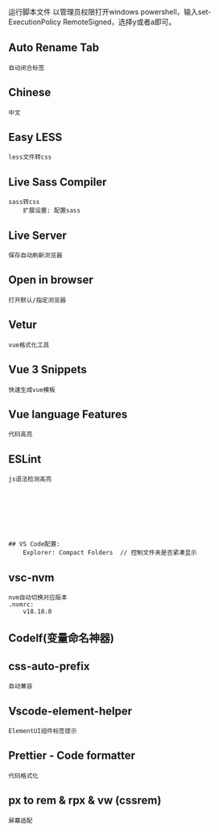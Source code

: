 运行脚本文件
        以管理员权限打开windows powershell，输入set-ExecutionPolicy RemoteSigned，选择y或者a即可。

## Auto Rename Tab
    自动闭合标签

## Chinese
    中文

## Easy LESS
    less文件转css

## Live Sass Compiler
    sass转css
        扩展设置: 配置sass

## Live Server
    保存自动刷新浏览器

## Open in browser
    打开默认/指定浏览器

## Vetur
    vue格式化工具

## Vue 3 Snippets
    快速生成vue模板

## Vue language Features
    代码高亮

## ESLint
    js语法检测高亮








    ## VS Code配置:
        Explorer: Compact Folders  // 控制文件夹是否紧凑显示



## vsc-nvm
    nvm自动切换对应版本
    .nvmrc:
        v18.18.0

## Codelf(变量命名神器)

## css-auto-prefix
    自动兼容

## Vscode-element-helper
    ElementUI组件标签提示

## Prettier - Code formatter
    代码格式化

## px to rem & rpx & vw (cssrem)
    屏幕适配
